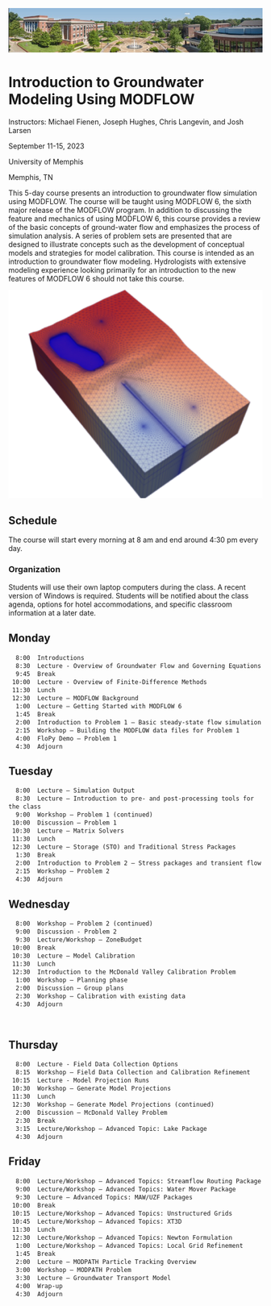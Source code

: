 ![alt](images/town.png)

# Introduction to Groundwater Modeling Using MODFLOW

Instructors: Michael Fienen, Joseph Hughes, Chris Langevin, and Josh Larsen

September 11-15, 2023

University of Memphis

Memphis, TN

This 5-day course presents an introduction to groundwater flow simulation using MODFLOW.  The course will be taught using MODFLOW 6, the sixth major release of the MODFLOW program.  In addition to discussing the feature and mechanics of using MODFLOW 6, this course provides a review of the basic concepts of ground-water flow and emphasizes the process of simulation analysis.  A series of problem sets are presented that are designed to illustrate concepts such as the development of conceptual models and strategies for model calibration.  This course is intended as an introduction to groundwater flow modeling.  Hydrologists with extensive modeling experience looking primarily for an introduction to the new features of MODFLOW 6 should not take this course.

![alt](images/grid.png)

## Schedule
The course will start every morning at 8 am and end around 4:30 pm every day.

### Organization
Students will use their own laptop computers during the class.  A recent version of Windows is required.  Students will be notified about the class agenda, options for hotel accommodations, and specific classroom information at a later date.

## Monday
```
  8:00  Introductions
  8:30  Lecture - Overview of Groundwater Flow and Governing Equations
  9:45  Break
 10:00  Lecture - Overview of Finite-Difference Methods
 11:30  Lunch
 12:30  Lecture – MODFLOW Background
  1:00  Lecture – Getting Started with MODFLOW 6
  1:45  Break
  2:00  Introduction to Problem 1 – Basic steady-state flow simulation
  2:15  Workshop – Building the MODFLOW data files for Problem 1
  4:00  FloPy Demo – Problem 1
  4:30  Adjourn
```

## Tuesday
```
  8:00  Lecture – Simulation Output
  8:30  Lecture – Introduction to pre- and post-processing tools for the class
  9:00  Workshop – Problem 1 (continued)
 10:00  Discussion – Problem 1
 10:30  Lecture – Matrix Solvers
 11:30  Lunch
 12:30  Lecture – Storage (STO) and Traditional Stress Packages
  1:30  Break
  2:00  Introduction to Problem 2 – Stress packages and transient flow
  2:15  Workshop – Problem 2
  4:30  Adjourn
```

## Wednesday
```
  8:00  Workshop – Problem 2 (continued)
  9:00  Discussion - Problem 2
  9:30  Lecture/Workshop – ZoneBudget
 10:00  Break
 10:30  Lecture – Model Calibration
 11:30  Lunch
 12:30  Introduction to the McDonald Valley Calibration Problem
  1:00  Workshop – Planning phase
  2:00  Discussion – Group plans
  2:30  Workshop – Calibration with existing data
  4:30  Adjourn
```
 
## Thursday
```
  8:00  Lecture - Field Data Collection Options
  8:15  Workshop – Field Data Collection and Calibration Refinement
 10:15  Lecture - Model Projection Runs
 10:30  Workshop – Generate Model Projections
 11:30  Lunch
 12:30  Workshop – Generate Model Projections (continued)
  2:00  Discussion – McDonald Valley Problem
  2:30  Break
  3:15  Lecture/Workshop – Advanced Topic: Lake Package
  4:30  Adjourn
```

## Friday
```
  8:00  Lecture/Workshop – Advanced Topics: Streamflow Routing Package
  9:00  Lecture/Workshop – Advanced Topics: Water Mover Package
  9:30  Lecture – Advanced Topics: MAW/UZF Packages
 10:00  Break
 10:15  Lecture/Workshop – Advanced Topics: Unstructured Grids
 10:45  Lecture/Workshop – Advanced Topics: XT3D
 11:30  Lunch
 12:30  Lecture/Workshop – Advanced Topics: Newton Formulation
  1:00  Lecture/Workshop – Advanced Topics: Local Grid Refinement
  1:45  Break
  2:00  Lecture – MODPATH Particle Tracking Overview
  3:00  Workshop – MODPATH Problem
  3:30  Lecture – Groundwater Transport Model
  4:00  Wrap-up
  4:30  Adjourn
```
